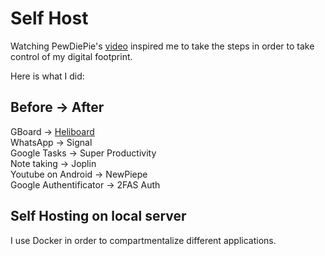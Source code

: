 # Self Host 
Watching PewDiePie's [video](https://youtu.be/u_Lxkt50xOg?si=SDcBdVsH5MwVnAHd) inspired me to take the steps in order to take control of my digital footprint.

Here is what I did:

## Before -> After

GBoard &rarr; [Heliboard](HeliBoard)<br> 
WhatsApp &rarr; Signal<br>
Google Tasks &rarr; Super Productivity<br>
Note taking &rarr; Joplin<br>
Youtube on Android &rarr; NewPiepe<br>
Google Authentificator &rarr; 2FAS Auth<br>

## Self Hosting on local server

I use Docker in order to compartmentalize different applications.
